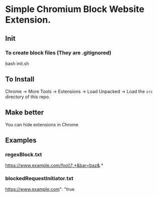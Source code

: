# Simple Chromium Block Website Extension.

## Init

### To create block files (They are .gitignored)

bash init.sh

## To Install

Chrome -> More Tools -> Extensions -> Load Unpacked -> Load the `src` directory of this repo.

## Make better

You can hide extensions in Chrome

## Examples

### regexBlock.txt

https://www.example.com/foo\\?.*&bar=baz&.*

### blockedRequestInitiator.txt

https://www.example.com": "true
